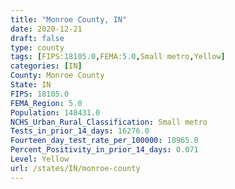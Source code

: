 ```yaml
---
title: "Monroe County, IN"
date: 2020-12-21
draft: false
type: county
tags: [FIPS:18105.0,FEMA:5.0,Small metro,Yellow]
categories: [IN]
County: Monroe County
State: IN
FIPS: 18105.0
FEMA_Region: 5.0
Population: 148431.0
NCHS_Urban_Rural_Classification: Small metro
Tests_in_prior_14_days: 16276.0
Fourteen_day_test_rate_per_100000: 10965.0
Percent_Positivity_in_prior_14_days: 0.071
Level: Yellow
url: /states/IN/monroe-county
---
```



